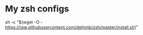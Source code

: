 # My zsh configs
sh -c "$(wget -O - https://raw.githubusercontent.com/dehimb/zsh/master/install.sh)"
